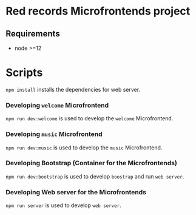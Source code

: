 # Red records Microfrontends project

## Requirements

- node >=12

# Scripts

`npm install` installs the dependencies for web server.

### Developing `welcome` Microfrontend
`npm run dev:welcome` is used to develop the `welcome` Microfrontend.

### Developing `music` Microfrontend
`npm run dev:music` is used to develop the `music` Microfrontend.

### Developing Bootstrap (Container for the Microfrontends)
`npm run dev:bootstrap` is used to develop `boostrap` and run `web server`.

### Developing Web server for the Microfrontends

`npm run server` is used to develop `web server`.

